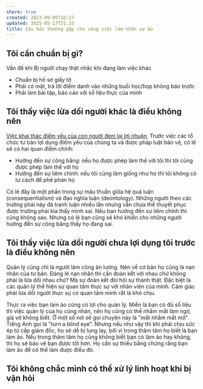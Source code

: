 ```yaml
---
share: true
created: 2023-09-05T16:17
updated: 2025-05-17T21:33
title: Câu hỏi thường gặp cho công việc làm nhân sự ảo
---
```

## Tôi cần chuẩn bị gì?
Vấn đề khi
Bị người chạy thật nhắc khi đang làm việc khác

- Chuẩn bị hồ sơ giấy tờ
- Phải có mặt, trả lời điểm danh vào những buổi học/họp không báo trước 
- Phải làm bài tập, báo cáo với số liệu thực của mình

## Tôi thấy việc lừa dối người khác là điều không nên
[Việc khai thác điểm yếu của con người đem lại lợi nhuận](../../../%E2%9A%A1Hi%E1%BB%83u%20bi%E1%BA%BFt%20s%C3%A2u/%C4%90%E1%BA%A1o%20%C4%91%E1%BB%A9c,%20ph%C3%A1p%20lu%E1%BA%ADt.%20Kinh%20t%E1%BA%BF%20ch%C3%ADnh%20tr%E1%BB%8B/Ch%E1%BB%A7%20ngh%C4%A9a%20t%C6%B0%20b%E1%BA%A3n,%20t%C3%A2n%20t%E1%BB%B1%20do/Vi%E1%BB%87c%20khai%20th%C3%A1c%20%C4%91i%E1%BB%83m%20y%E1%BA%BFu%20c%E1%BB%A7a%20con%20ng%C6%B0%E1%BB%9Di%20%C4%91em%20l%E1%BA%A1i%20l%E1%BB%A3i%20nhu%E1%BA%ADn.md). Trước việc các tổ chức tư bản lợi dụng điểm yếu của chúng ta và được pháp luật bảo vệ, có lẽ sẽ có hai quan điểm chính:
- Hướng đến sự công bằng: nếu họ được phép làm thế với tôi thì tôi cũng được phép làm thế với họ
- Hướng đến sự liêm chính: nếu tôi cũng làm giống như họ thì tôi không có tư cách để phê phán họ

Có lẽ đây là một phần trong sự mâu thuẫn giữa hệ quả luận (consequentialism) và đạo nghĩa luận (deontology). Những người theo các trường phái này đã tranh luận nhiều lần nhưng vẫn chưa thể thuyết phục được trường phái kia thấy mình sai. Nếu bạn hướng đến sự liêm chính thì cũng không sao. Nhưng có lẽ bạn cũng sẽ khó khiến cho những người hướng đến sự công bằng thấy họ đang sai.

## Tôi thấy việc lừa dối người chưa lợi dụng tôi trước là điều không nên
Quản lý cũng chỉ là người làm công ăn lương. Nên về cơ bản họ cũng là nạn nhân của tư bản. Đáng lẽ nạn nhân thì cần đoàn kết với nhau chứ không phải là lừa dối nhau chứ? Mà sự đoàn kết đòi hỏi sự thành thật. Đặc biệt là các quản lý thể hiện sự quan tâm thực sự với nhân viên của mình. Cảm giác phải lừa dối người thực sự có quan tâm mình rất là khó chịu.

Thực ra việc bạn làm ảo cũng có lợi cho quản lý. Miễn là bạn có đủ số liệu thì việc quản lý của họ cũng nhàn, nên họ cũng có thể nhắm mắt làm ngơ, giả vờ không biết. Ở một số nơi sẽ gọi chuyện này là "mắt nhắm mắt mở". Tiếng Anh gọi là "turn a blind eye". Nhưng nếu như vậy thì khi phải chịu sức ép từ cấp giám đốc, họ sẽ dễ bị lung lay, bởi vì trong thâm tâm họ biết là bạn làm ảo. Nếu trong thâm tâm họ cũng không biết bạn có làm ảo hay không, thì họ sẽ bảo vệ bạn được tốt hơn. Họ cần sự thiếu bằng chứng rằng bạn làm ảo để có thể làm được điều đó.

## Tôi không chắc mình có thể xử lý linh hoạt khi bị vặn hỏi 